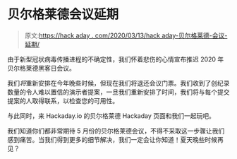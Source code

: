 # 贝尔格莱德会议延期

> 原文:[https://hack aday . com/2020/03/13/hack aday-贝尔格莱德-会议-延期/](https://hackaday.com/2020/03/13/hackaday-belgrade-conference-postponed/)

由于新型冠状病毒传播进程的不确定性，我们怀着悲伤的心情宣布推迟 2020 年贝尔格莱德黑客日会议。

我们*将*重新安排在今年晚些时候，但现在我们将退还会议门票。我们收到了创纪录数量的令人难以置信的演示者提案，一旦我们重新安排了时间，我们将与每个提交提案的人取得联系，以检查您的可用性。

与此同时，来 Hackaday.io 的贝尔格莱德 Hackaday 页面和我们一起玩吧。

我们知道你们都非常期待 5 月份的贝尔格莱德会议，不得不采取这一步骤让我们感到痛苦。当我们得到更多的细节解决，我们一定会让你知道！夏天晚些时候再见？